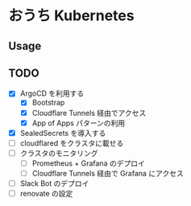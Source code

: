 # おうち Kubernetes

## Usage

## TODO

- [x] ArgoCD を利用する
  - [x] Bootstrap
  - [x] Cloudflare Tunnels 経由でアクセス
  - [x] App of Apps パターンの利用
- [x] SealedSecrets を導入する
- [ ] cloudflared をクラスタに載せる
- [ ] クラスタのモニタリング
  - [ ] Prometheus + Grafana のデプロイ
  - [ ] Cloudflare Tunnels 経由で Grafana にアクセス
- [ ] Slack Bot のデプロイ
- [ ] renovate の設定
